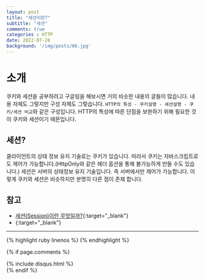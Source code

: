 ```yaml
---
layout: post
title: "세션이란?"
subtitle: "세션"
comments: true
categories : HTTP
date: 2022-07-28
background: '/img/posts/06.jpg'
---
```


# 소개
쿠키와 세션을 공부하려고 구글링을 해보시면 거의 비슷한 내용의 글들이 많습니다.
내용 자체도 그렇지만 구성 자체도 그렇습니다.
`HTTP의 특성 - 쿠키설명 - 세션설명 - 쿠키/세션 비교`와 같은 구성입니다.
HTTP의 특성에 따른 단점을 보완하기 위해 필요한 것이 쿠키와 세션이기 때문입니다.


## 세션?
클라이언트의 상태 정보 유지 기술로는 쿠키가 있습니다.
따라서 쿠키는 자바스크립트로도 제어가 가능합니다.(HttpOnly와 같은 헤더 옵션을 통해 불가능하게 만들 수도 있습니다.)
세션은 서버의 상태정보 유지 기술입니다. 즉 서버에서만 제어가 가능합니다.
이렇게 쿠키와 세션은 비슷하지만 분명히 다른 점이 존재 합니다.










## 참고
- [세션(Session)이란 무엇일까?](https://crossjin.tistory.com/entry/%EC%84%B8%EC%85%98Session%EC%9D%B4%EB%9E%80-%EB%AC%B4%EC%97%87%EC%9D%BC%EA%B9%8C){:target="_blank"}
- [](https://chrisjune-13837.medium.com/web-%EC%BF%A0%ED%82%A4-%EC%84%B8%EC%85%98%EC%9D%B4%EB%9E%80-aa6bcb327582){:target="_blank"}

--- 

{% highlight ruby linenos %}
{% endhighlight %}

{% if page.comments %}
<div id="post-disqus" class="container">
{% include disqus.html %}
</div>
{% endif %}

